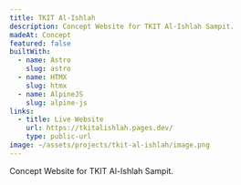 ```yaml
---
title: TKIT Al-Ishlah
description: Concept Website for TKIT Al-Ishlah Sampit.
madeAt: Concept
featured: false
builtWith:
  - name: Astro
    slug: astro
  - name: HTMX
    slug: htmx
  - name: AlpineJS
    slug: alpine-js
links:
  - title: Live Website
    url: https://tkitalishlah.pages.dev/
    type: public-url
image: ~/assets/projects/tkit-al-ishlah/image.png
---
```

Concept Website for TKIT Al-Ishlah Sampit.
